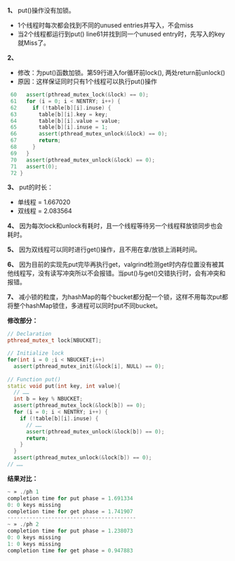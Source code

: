 **1、** put()操作没有加锁。
* 1个线程时每次都会找到不同的unused entries并写入，不会miss
* 当2个线程都运行到put() line61并找到同一个unused entry时，先写入的key就Miss了。

**2、** 
- 修改：为put()函数加锁。第59行进入for循环前lock(), 两处return前unlock()
- 原因：这样保证同时只有1个线程可以执行put()操作
```cpp
 60   assert(pthread_mutex_lock(&lock) == 0);
 61   for (i = 0; i < NENTRY; i++) {
 62     if (!table[b][i].inuse) {
 63       table[b][i].key = key;
 64       table[b][i].value = value;
 65       table[b][i].inuse = 1;
 66       assert(pthread_mutex_unlock(&lock) == 0);
 67       return;
 68     }
 69   }
 70   assert(pthread_mutex_unlock(&lock) == 0);
 71   assert(0);
 72 }

  ```
**3、** put的时长：
- 单线程 =  1.667020
- 双线程 =  2.083564

**4、** 因为每次lock和unlock有耗时，且一个线程等待另一个线程释放锁同步也会耗时。

**5、** 因为双线程可以同时进行get()操作，且不用在拿/放锁上消耗时间。

**6、** 因为目前的实现先put完毕再执行get，valgrind检测get时内存位置没有被其他线程写，没有读写冲突所以不会报错。当put()与get()交错执行时，会有冲突和报错。

**7、** 减小锁的粒度，为hashMap的每个bucket都分配一个锁，这样不用每次put都将整个hashMap锁住，多进程可以同时put不同bucket。

**修改部分：**
```cpp
// Declaration
pthread_mutex_t lock[NBUCKET];

// Initialize lock
for(int i = 0 ;i < NBUCKET;i++)
  assert(pthread_mutex_init(&lock[i], NULL) == 0);
  
// Function put()
static void put(int key, int value){
  // ……
  int b = key % NBUCKET;
  assert(pthread_mutex_lock(&lock[b]) == 0);
  for (i = 0; i < NENTRY; i++) {  
    if (!table[b][i].inuse) {
      // ……
      assert(pthread_mutex_unlock(&lock[b]) == 0);
      return;
    }
  }
  assert(pthread_mutex_unlock(&lock[b]) == 0);
// ……
```


**结果对比：**
```powershell
~ » ./ph 1                                                        
completion time for put phase = 1.691334
0: 0 keys missing
completion time for get phase = 1.741907
-----------------------------------------
~ » ./ph 2                                                        
completion time for put phase = 1.238073
0: 0 keys missing
1: 0 keys missing
completion time for get phase = 0.947883

```

